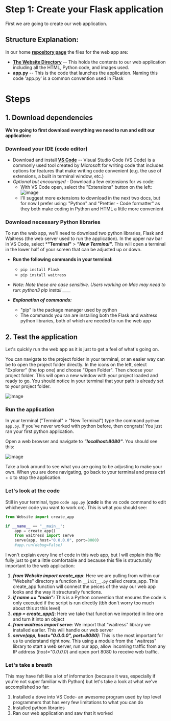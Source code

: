 # Step 1: Create your Flask application

First we are going to create our web application. 

## Structure Explanation:
In our home [**repository page**](https://github.com/dk-fern/flaskWebApp-with-docker) the files for the web app are:
- [**The Website Directory**](https://github.com/dk-fern/flaskWebApp-with-docker/tree/main/Website) -- This holds the contents to our web application including all the HTML, Python code, and images used.
- **app.py** -- This is the code that launches the application. Naming this code 'app.py' is a common convention used in Flask

# Steps
## 1. Download dependencies
**We're going to first download everything we need to run and edit our application:**
### Download your IDE (code editor)
- Download and install [**VS Code**](https://code.visualstudio.com/download) -- Visual Studio Code (VS Code) is a commonly used tool created by Microsoft for writing code that includes options for features that make writing code convenient (e.g. the use of extensions, a built in terminal window, etc.)
- *Optional but encouraged* - Download a few extensions for vs code:
   - With VS Code open, select the "Extensions" button on the left: ![image](https://github.com/dk-fern/flaskWebApp-with-docker/assets/110493897/2b4d49b1-fd74-440c-a8ac-6cfb458054ef)
   - I'll suggest more extensions to download in the next two docs, but for now I prefer using: "Python" and "Prettier - Code formatter" as they both make coding in Python and HTML a little more convenient
  
### Download necessary Python libraries
To run the web app, we'll need to download two python libraries, Flask and Waitress (the web server used to run the application). In the upper nav bar in VS Code, select ***"Terminal"** > ***"New Terminal"***. This will open a terminal in the lower half of your screen that can be adjusted up or down.
- **Run the following commands in your terminal:**
  - ```pip install Flask```
  - ```pip install waitress```
- *Note: Note these are case sensitive. Users working on Mac may need to run: python3 pip install ____*

- ***Explanation of commands:***
  - "pip" is the package manager used by python
  - The commands you ran are installing both the Flask and waitress python libraries, both of which are needed to run the web app

## 2. Test the application
Let's quickly run the web app as it is just to get a feel of what's going on.

You can navigate to the project folder in your terminal, or an easier way can be to open the project folder directly. In the icons on the left, select "Explorer" (the top one) and choose "Open Folder". Then choose your project folder. This will open a new window with your project loaded and ready to go. You should notice in your terminal that your path is already set to your project folder.

![image](https://github.com/dk-fern/flaskWebApp-with-docker/assets/110493897/bd3caee9-4f53-4550-9430-8471b8986435)

### Run the application
In your terminal ("Terminal" > "New Terminal") type the command ```python app.py```. If you've never worked with python before, then congrats! You just ran your first python application. 

Open a web browser and navigate to ***"localhost:8080"***. You should see this:

![image](https://github.com/dk-fern/flaskWebApp-with-docker/assets/110493897/1231d769-bef7-4a84-93be-e0b0a05bdb08)

Take a look around to see what you are going to be adjusting to make your own. When you are done navigating, go back to your terminal and press ctrl + c to stop the application.

### Let's look at the code
Still in your terminal, type ```code app.py``` (***code <file name>*** is the vs code command to edit whichever code you want to work on). This is what you should see:

```python
from Website import create_app

if __name__ == "__main__":
    app = create_app()
    from waitress import serve
    serve(app, host="0.0.0.0", port=8080)
    #app.run(debug=False)
```
I won't explain every line of code in this web app, but I will explain this file fully just to get a little comfortable and because this file is structurally important to the web application:
1. ***from Website import create_app***: Here we are pulling from within our "Website" directory a function in `__init__.py` called create_app. This create_app function will connect the peices of the way our web app looks and the way it structurally functions.
2. ***if __name__ == "__main__":*** This is a Python convention that ensures the code is only executed if the script is run directly (tbh don't worry too much about this at this level)
3. ***app = create_app()***: Here we take that function we imported in line one and turn it into an object
4. ***from waitress import serve***: We import that "waitress" library we installed earlier. This will handle our web server
5. ***serve(app, host="0.0.0.0", port=8080)***: This is the most important for us to understand right now. This using a module from the "waitress" library to start a web server, run our app, allow incoming traffic from any IP address (*host="0.0.0.0*) and open port 8080 to receive web traffic.

### Let's take a breath
This may have felt like a lot of information (because it was, especially if you're not super familiar with Python) but let's take a look at what we've accomplished so far:
1. Installed a dove into VS Code- an awesome program used by top level programmers that has very few limitations to what you can do
2. Installed python libraries
3. Ran our web application and saw that it worked




